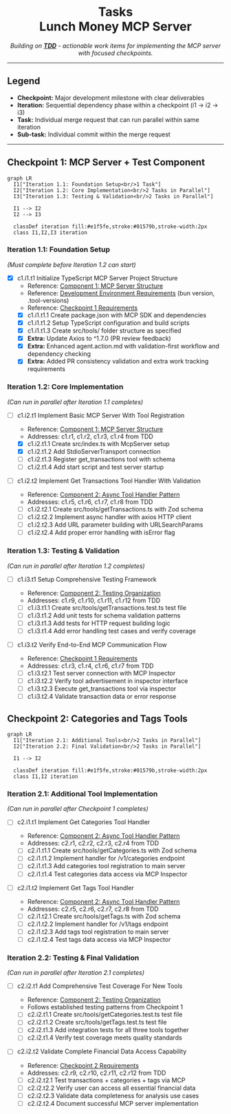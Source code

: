 <div align="center">

# Tasks <br/> Lunch Money MCP Server

_Building on [**TDD**](./tdd.md) - actionable work items for implementing the MCP server with focused checkpoints._

</div>

---

## Legend

- **Checkpoint:** Major development milestone with clear deliverables
- **Iteration:** Sequential dependency phase within a checkpoint (i1 → i2 → i3)
- **Task:** Individual merge request that can run parallel within same iteration
- **Sub-task:** Individual commit within the merge request

---

## Checkpoint 1: MCP Server + Test Component

```mermaid
graph LR
  I1["Iteration 1.1: Foundation Setup<br/>1 Task"]
  I2["Iteration 1.2: Core Implementation<br/>2 Tasks in Parallel"]
  I3["Iteration 1.3: Testing & Validation<br/>2 Tasks in Parallel"]

  I1 --> I2
  I2 --> I3

  classDef iteration fill:#e1f5fe,stroke:#01579b,stroke-width:2px
  class I1,I2,I3 iteration
```

### Iteration 1.1: Foundation Setup

_(Must complete before Iteration 1.2 can start)_

- [x] c1.i1.t1 Initialize TypeScript MCP Server Project Structure
  - Reference: [Component 1: MCP Server Structure](tdd.md#component-1-mcp-server-structure)
  - Reference: [Development Environment Requirements](tdd.md#component-1-mcp-server-structure) (bun version, .tool-versions)
  - Reference: [Checkpoint 1 Requirements](tdd.md#checkpoint-1-mcp-server--test-component)
  - [x] c1.i1.t1.1 Create package.json with MCP SDK and dependencies
  - [x] c1.i1.t1.2 Setup TypeScript configuration and build scripts
  - [x] c1.i1.t1.3 Create src/tools/ folder structure as specified
  - [x] **Extra:** Update Axios to ^1.7.0 (PR review feedback)
  - [x] **Extra:** Enhanced agent.action.md with validation-first workflow and dependency checking
  - [x] **Extra:** Added PR consistency validation and extra work tracking requirements

### Iteration 1.2: Core Implementation

_(Can run in parallel after Iteration 1.1 completes)_

- [ ] c1.i2.t1 Implement Basic MCP Server With Tool Registration

  - Reference: [Component 1: MCP Server Structure](tdd.md#component-1-mcp-server-structure)
  - Addresses: c1.r1, c1.r2, c1.r3, c1.r4 from TDD
  - [x] c1.i2.t1.1 Create src/index.ts with McpServer setup
  - [x] c1.i2.t1.2 Add StdioServerTransport connection
  - [ ] c1.i2.t1.3 Register get_transactions tool with schema
  - [ ] c1.i2.t1.4 Add start script and test server startup

- [ ] c1.i2.t2 Implement Get Transactions Tool Handler With Validation
  - Reference: [Component 2: Async Tool Handler Pattern](tdd.md#component-2-async-tool-handler-pattern)
  - Addresses: c1.r5, c1.r6, c1.r7, c1.r8 from TDD
  - [ ] c1.i2.t2.1 Create src/tools/getTransactions.ts with Zod schema
  - [ ] c1.i2.t2.2 Implement async handler with axios HTTP client
  - [ ] c1.i2.t2.3 Add URL parameter building with URLSearchParams
  - [ ] c1.i2.t2.4 Add proper error handling with isError flag

### Iteration 1.3: Testing & Validation

_(Can run in parallel after Iteration 1.2 completes)_

- [ ] c1.i3.t1 Setup Comprehensive Testing Framework

  - Reference: [Component 2: Testing Organization](tdd.md#component-2-async-tool-handler-pattern)
  - Addresses: c1.r9, c1.r10, c1.r11, c1.r12 from TDD
  - [ ] c1.i3.t1.1 Create src/tools/getTransactions.test.ts test file
  - [ ] c1.i3.t1.2 Add unit tests for schema validation patterns
  - [ ] c1.i3.t1.3 Add tests for HTTP request building logic
  - [ ] c1.i3.t1.4 Add error handling test cases and verify coverage

- [ ] c1.i3.t2 Verify End-to-End MCP Communication Flow
  - Reference: [Checkpoint 1 Requirements](tdd.md#checkpoint-1-mcp-server--test-component)
  - Addresses: c1.r3, c1.r4, c1.r6, c1.r7 from TDD
  - [ ] c1.i3.t2.1 Test server connection with MCP Inspector
  - [ ] c1.i3.t2.2 Verify tool advertisement in inspector interface
  - [ ] c1.i3.t2.3 Execute get_transactions tool via inspector
  - [ ] c1.i3.t2.4 Validate transaction data or error response

## Checkpoint 2: Categories and Tags Tools

```mermaid
graph LR
  I1["Iteration 2.1: Additional Tools<br/>2 Tasks in Parallel"]
  I2["Iteration 2.2: Final Validation<br/>2 Tasks in Parallel"]

  I1 --> I2

  classDef iteration fill:#e1f5fe,stroke:#01579b,stroke-width:2px
  class I1,I2 iteration
```

### Iteration 2.1: Additional Tool Implementation

_(Can run in parallel after Checkpoint 1 completes)_

- [ ] c2.i1.t1 Implement Get Categories Tool Handler

  - Reference: [Component 2: Async Tool Handler Pattern](tdd.md#component-2-async-tool-handler-pattern)
  - Addresses: c2.r1, c2.r2, c2.r3, c2.r4 from TDD
  - [ ] c2.i1.t1.1 Create src/tools/getCategories.ts with Zod schema
  - [ ] c2.i1.t1.2 Implement handler for /v1/categories endpoint
  - [ ] c2.i1.t1.3 Add categories tool registration to main server
  - [ ] c2.i1.t1.4 Test categories data access via MCP Inspector

- [ ] c2.i1.t2 Implement Get Tags Tool Handler
  - Reference: [Component 2: Async Tool Handler Pattern](tdd.md#component-2-async-tool-handler-pattern)
  - Addresses: c2.r5, c2.r6, c2.r7, c2.r8 from TDD
  - [ ] c2.i1.t2.1 Create src/tools/getTags.ts with Zod schema
  - [ ] c2.i1.t2.2 Implement handler for /v1/tags endpoint
  - [ ] c2.i1.t2.3 Add tags tool registration to main server
  - [ ] c2.i1.t2.4 Test tags data access via MCP Inspector

### Iteration 2.2: Testing & Final Validation

_(Can run in parallel after Iteration 2.1 completes)_

- [ ] c2.i2.t1 Add Comprehensive Test Coverage For New Tools

  - Reference: [Component 2: Testing Organization](tdd.md#component-2-async-tool-handler-pattern)
  - Follows established testing patterns from Checkpoint 1
  - [ ] c2.i2.t1.1 Create src/tools/getCategories.test.ts test file
  - [ ] c2.i2.t1.2 Create src/tools/getTags.test.ts test file
  - [ ] c2.i2.t1.3 Add integration tests for all three tools together
  - [ ] c2.i2.t1.4 Verify test coverage meets quality standards

- [ ] c2.i2.t2 Validate Complete Financial Data Access Capability
  - Reference: [Checkpoint 2 Requirements](tdd.md#checkpoint-2-categories-and-tags-tools)
  - Addresses: c2.r9, c2.r10, c2.r11, c2.r12 from TDD
  - [ ] c2.i2.t2.1 Test transactions + categories + tags via MCP
  - [ ] c2.i2.t2.2 Verify user can access all essential financial data
  - [ ] c2.i2.t2.3 Validate data completeness for analysis use cases
  - [ ] c2.i2.t2.4 Document successful MCP server implementation
